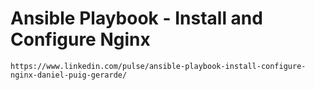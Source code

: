 # Ansible Playbook - Install and Configure Nginx

`https://www.linkedin.com/pulse/ansible-playbook-install-configure-nginx-daniel-puig-gerarde/`
